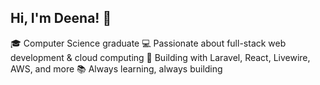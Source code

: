 ## Hi, I'm Deena! 👋
🎓 Computer Science graduate
💻 Passionate about full-stack web development & cloud computing
🚀 Building with Laravel, React, Livewire, AWS, and more
📚 Always learning, always building
